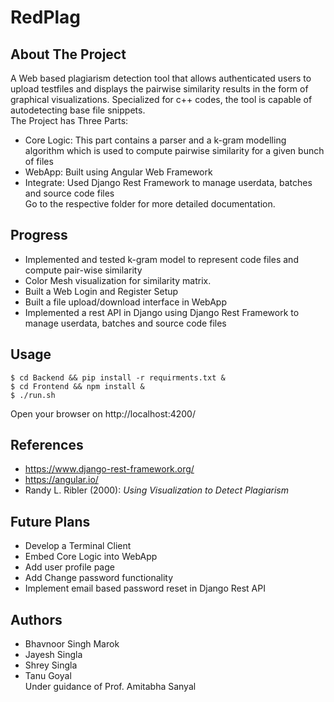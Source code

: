# RedPlag
## About The Project 

A Web based plagiarism detection tool that allows authenticated users to upload testfiles and displays the pairwise similarity results in the form of graphical visualizations. Specialized for c++ codes, the tool is capable of autodetecting base file snippets.  
The Project has Three Parts:
* Core Logic: This part contains a parser and a k-gram modelling algorithm which is used to compute pairwise similarity for a given bunch of files
* WebApp: Built using Angular Web Framework
* Integrate: Used Django Rest Framework to manage userdata, batches and source code files  
Go to the respective folder for more detailed documentation.
## Progress
* Implemented and tested k-gram model to represent code files and compute pair-wise similarity
* Color Mesh visualization for similarity matrix. 
* Built a Web Login and Register Setup
* Built a file upload/download interface in WebApp
* Implemented a rest API in Django using Django Rest Framework to manage userdata, batches and source code files
        

## Usage
```
$ cd Backend && pip install -r requirments.txt &
$ cd Frontend && npm install & 
$ ./run.sh
```
Open your browser on http://localhost:4200/ 

## References
* https://www.django-rest-framework.org/
* https://angular.io/
* Randy L. Ribler (2000): _Using Visualization to Detect Plagiarism_

## Future Plans
* Develop a Terminal Client 
* Embed Core Logic into WebApp
* Add user profile page
* Add Change password functionality
* Implement email based password reset in Django Rest API 

## Authors
* Bhavnoor Singh Marok
* Jayesh Singla
* Shrey Singla
* Tanu Goyal  
Under guidance of Prof. Amitabha Sanyal

